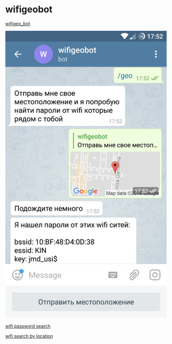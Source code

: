 # wifigeobot

[wifigeo_bot](https://t.me/wifigeo_bot)

![alt text](https://github.com/makcim646/Telegram-wifigeobot/blob/master/photo5377484176728631431.jpg?raw=true "")


[wifi password search](http://3wifi.stascorp.com)

[wifi search by location](https://wigle.net)
